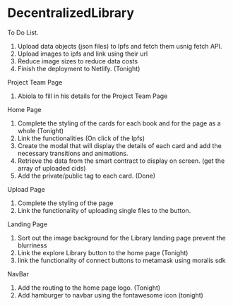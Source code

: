 # DecentralizedLibrary

To Do List.

1. Upload data objects (json files) to Ipfs and fetch them usnig fetch API.
2. Upload images to ipfs and link using their url
3. Reduce image sizes to reduce data costs
4. Finish the deployment to Netlify. (Tonight)

Project Team Page
1. Abiola to fill in his details for the Project Team Page

Home Page
1. Complete the styling of the cards for each book and for the page as a whole (Tonight)
2. Link the functionalities (On click of the Ipfs)
3. Create the modal that will display the details of each card and add the necessary transitions and animations.
4. Retrieve the data from the smart contract to display on screen. (get the array of uploaded cids)
5. Add the private/public tag to each card. (Done)

Upload Page
1. Complete the styling of the page
2. Link the functionality of uploading single files to the button.

Landing Page
1. Sort out the image background for the Library landing page prevent the blurriness
2. Link the explore Library button to the home page (Tonight)
3. link the functionality of connect buttons to metamask using moralis sdk

NavBar
1. Add the routing to the home page logo. (Tonight)
2. Add hamburger to navbar using the fontawesome icon (tonight)
